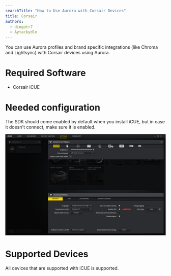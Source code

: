 ```yaml
---
searchTitle: "How to Use Aurora with Corsair Devices"
title: Corsair
authors:
  - diogotr7
  - Aytackydln
---
```


You can use Aurora profiles and brand specific integrations (like Chroma and Lightsync) with Corsair devices using Aurora.

# Required Software

* Corsair iCUE

# Needed configuration

The SDK should come enabled by default when you install iCUE, but in case it doesn't connect, make sure it is enabled.

![Turning on the SDK in Corsair iCUE](img/docs/icue-enable-sdk.png)

# Supported Devices

All devices that are supported with iCUE is supported.

